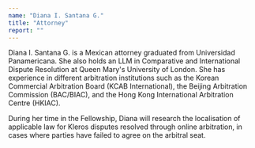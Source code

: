 ```yaml
---
name: "Diana I. Santana G."
title: "Attorney"
report: ""
---
```


Diana I. Santana G. is a Mexican attorney graduated from Universidad Panamericana. She also holds an LLM in Comparative and International Dispute Resolution at Queen Mary's University of London. She has experience in different arbitration institutions such as the Korean Commercial Arbitration Board (KCAB International), the Beijing Arbitration Commission (BAC/BIAC), and the Hong Kong International Arbitration Centre (HKIAC).

During her time in the Fellowship, Diana will research the localisation of applicable law for Kleros disputes resolved through online arbitration, in cases where parties have failed to agree on the arbitral seat.
